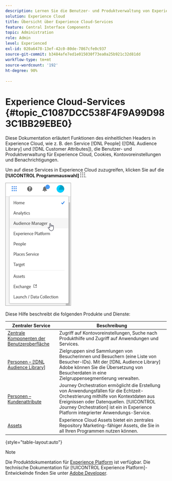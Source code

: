 ```yaml
---
description: Lernen Sie die Benutzer- und Produktverwaltung von Experience Cloud, Personen (Zielgruppen und Kundenattribute), Journey Orchestration, Angebote, Orte, Experience Platform und Mobile Services kennen.
solution: Experience Cloud
title: Übersicht über Experience Cloud-Services
feature: Central Interface Components
topic: Administration
role: Admin
level: Experienced
exl-id: 020a6478-13ef-42c0-80de-7867cfe0c937
source-git-commit: b3484afe7ed1e015030f73ea0a25b921c32d81dd
workflow-type: tm+mt
source-wordcount: '192'
ht-degree: 90%

---
```


# Experience Cloud-Services {#topic_C1087DCC538F4F9A99D983C1BB29EBE0}

Diese Dokumentation erläutert Funktionen des einheitlichen Headers in Experience Cloud, wie z. B. den Service [!DNL People] ([!DNL Audience Library] und [!DNL Customer Attributes]), die Benutzer- und Produktverwaltung für Experience Cloud, Cookies, Kontovoreinstellungen und Benachrichtigungen.

Um auf diese Services in Experience Cloud zuzugreifen, klicken Sie auf die **[!UICONTROL Programmauswahl]**
![Services-Auswahl](../assets/menu-icon.png).

![Experience Cloud Services](../assets/platform-core-services.png)

Diese Hilfe beschreibt die folgenden Produkte und Dienste:

| Zentraler Service | Beschreibung |
|--- |--- |
| [Zentrale Komponenten der Benutzeroberfläche](../experience-cloud.md) | Zugriff auf Kontovoreinstellungen, Suche nach Produkthilfe und Zugriff auf Anwendungen und Services. |
| [Personen –  [!DNL Audience Library]](audiences/overview.md) | Zielgruppen sind Sammlungen von Besucherinnen und Besuchern (eine Liste von Besucher-IDs). Mit der [!DNL Audience Library] Adobe können Sie die Übersetzung von Besucherdaten in eine Zielgruppensegmentierung verwalten. |
| [Personen – Kundenattribute](customer-attributes/attributes.md) | Journey Orchestration ermöglicht die Erstellung von Anwendungsfällen für die Echtzeit-Orchestrierung mithilfe von Kontextdaten aus Ereignissen oder Datenquellen. [!UICONTROL Journey Orchestration] ist ein in Experience Platform integrierter Anwendungs-Service. |
| [Assets](assets/experience-cloud-assets.md) | Experience Cloud Assets bietet ein zentrales Repository Marketing-fähiger Assets, die Sie in all Ihren Programmen nutzen können. |

{style="table-layout:auto"}

>[!NOTE]
>
>Die Produktdokumentation für [Experience Platform](https://experienceleague.adobe.com/docs/experience-platform/landing/home.html?lang=de) ist verfügbar. Die technische Dokumentation für [!UICONTROL Experience Platform]-Entwickelnde finden Sie unter [Adobe Developer](https://developer.adobe.com/apis).

